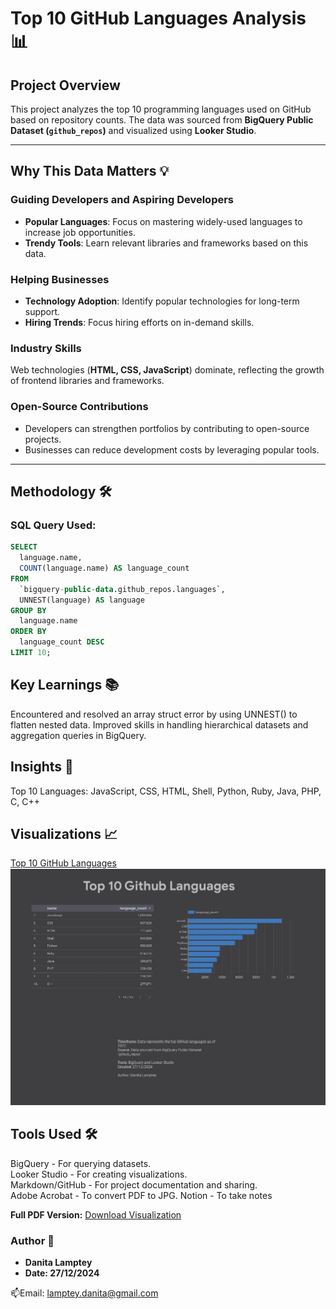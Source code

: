 # Top 10 GitHub Languages Analysis 📊

## Project Overview  
This project analyzes the top 10 programming languages used on GitHub based on repository counts. The data was sourced from **BigQuery Public Dataset (`github_repos`)** and visualized using **Looker Studio**.  

---

## Why This Data Matters 💡

### Guiding Developers and Aspiring Developers  
- **Popular Languages**: Focus on mastering widely-used languages to increase job opportunities.  
- **Trendy Tools**: Learn relevant libraries and frameworks based on this data.  

### Helping Businesses  
- **Technology Adoption**: Identify popular technologies for long-term support.  
- **Hiring Trends**: Focus hiring efforts on in-demand skills.  

### Industry Skills  
Web technologies (**HTML, CSS, JavaScript**) dominate, reflecting the growth of frontend libraries and frameworks.  

### Open-Source Contributions  
- Developers can strengthen portfolios by contributing to open-source projects.  
- Businesses can reduce development costs by leveraging popular tools.  

---

## Methodology 🛠️

### SQL Query Used:  
```sql
SELECT 
  language.name, 
  COUNT(language.name) AS language_count
FROM 
  `bigquery-public-data.github_repos.languages`,
  UNNEST(language) AS language
GROUP BY 
  language.name
ORDER BY 
  language_count DESC
LIMIT 10;
```
## Key Learnings 📚
Encountered and resolved an array struct error by using UNNEST() to flatten nested data.
Improved skills in handling hierarchical datasets and aggregation queries in BigQuery.

## Insights 🧐
Top 10 Languages:
JavaScript,
CSS,
HTML,
Shell,
Python,
Ruby,
Java,
PHP,
C,
C++

## Visualizations 📈

[Top 10 GitHub Languages](https://github.com/iamatinad/data_analytics_projects/blob/main/top_10_github_languages/top_10_github_languages.jpg)
  <img src="https://github.com/iamatinad/data_analytics_projects/blob/main/top_10_github_languages/top_10_github_languages.jpg" alt="Top Languages">


## Tools Used 🛠️  
BigQuery - For querying datasets.  
Looker Studio - For creating visualizations.  
Markdown/GitHub - For project documentation and sharing.  
Adobe Acrobat - To convert PDF to JPG.
Notion - To take notes


**Full PDF Version:** [Download Visualization](https://github.com/iamatinad/data_analytics_projects/blob/main/top_10_github_languages/top_github_languages.pdf)



### Author 📝
- **Danita Lamptey**
- **Date: 27/12/2024**

📫Email: lamptey.danita@gmail.com
